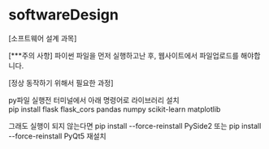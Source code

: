 # softwareDesign
[소프트웨어 설계 과목]


[***주의 사항]
파이썬 파일을 먼저 실행하고난 후, 웹사이트에서 파일업로드를 해야합니다.



[정상 동작하기 위해서 필요한 과정]

py파일 실행전 터미널에서 아래 명령어로 라이브러리 설치   
pip install flask flask_cors pandas numpy scikit-learn matplotlib



그래도 실행이 되지 않는다면
pip install --force-reinstall PySide2
또는
pip install --force-reinstall PyQt5
재설치


